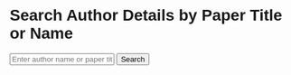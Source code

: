 <!DOCTYPE html>
<html lang="en">
<head>
  <meta charset="UTF-8">
  <meta name="viewport" content="width=device-width, initial-scale=1.0">
  <title>Author and Article Search Tool</title>
  <style>
    body {
      font-family: Arial, sans-serif;
      margin: 20px;
    }
    .search-container {
      margin-bottom: 20px;
    }
    .results {
      margin-top: 20px;
    }
    .result-item {
      border: 1px solid #ccc;
      padding: 15px;
      margin-bottom: 15px;
      border-radius: 5px;
    }
    .copy-btn, .fetch-btn, .pdf-btn {
      background-color: #4CAF50;
      color: white;
      border: none;
      padding: 5px 10px;
      cursor: pointer;
      border-radius: 3px;
      margin-right: 5px;
    }
    .fetch-btn {
      background-color: #2196F3;
    }
    .pdf-btn {
      background-color: #FF5722;
    }
  </style>
</head>
<body>
  <h1>Search Author Details by Paper Title or Name</h1>

  <div class="search-container">
    <input type="text" id="searchQuery" placeholder="Enter author name or paper title">
    <button onclick="searchAuthor()">Search</button>
  </div>

  <div class="results" id="results"></div>

  <script>
    // Function to search for author details using OpenAlex API, CrossRef API, and arXiv API
    function searchAuthor() {
      const query = document.getElementById('searchQuery').value;
      if (!query) {
        alert('Please enter a search query');
        return;
      }

      // Build the OpenAlex API request URL
      const openAlexUrl = `https://api.openalex.org/works?filter=title.search:${encodeURIComponent(query)}&per-page=5`;

      // Fetch author details from OpenAlex API
      fetch(openAlexUrl)
        .then(response => response.json())
        .then(data => {
          // Clear previous results
          const resultsContainer = document.getElementById('results');
          resultsContainer.innerHTML = '';

          // Check if results exist
          if (data.results && data.results.length > 0) {
            data.results.forEach(work => {
              const title = work.title;
              const authors = work.authorships;
              const arxivId = work.arxiv_id || null; // Get arXiv ID if available
              const doi = work.doi || null; // Get DOI if available

              let authorList = '';
              authors.forEach(author => {
                const name = author.author.display_name || 'Name not available';
                const institution = author.institutions.length > 0 ? author.institutions[0].display_name : 'Institution not available';

                // ORCID ID (if available)
                const orcid = author.author.orcid || null;

                // Display author details
                const authorInfo = `<strong>Name:</strong> ${name}<br><strong>Institution:</strong> ${institution}`;
                authorList += `
                  <div class="author-info" id="author-${name}">
                    ${authorInfo}
                    <button class="copy-btn" onclick="copyToClipboard('${authorInfo}')">Copy</button>
                  </div><br>
                `;

                // Fetch more details from ORCID if available
                if (orcid) {
                  fetch(`https://pub.orcid.org/v3.0/${orcid}/record`)
                    .then(response => response.json())
                    .then(orcidData => {
                      const orcidAffiliations = orcidData.affiliations.map(aff => aff.organization.name).join(', ');
                      const orcidInfo = `<strong>ORCID:</strong> ${orcid}<br><strong>Affiliations:</strong> ${orcidAffiliations}`;
                      document.querySelector(`#author-${name}`).innerHTML += `<br>${orcidInfo}`;
                    });
                }
              });

              // Generate links for arXiv and DOI
              let arxivLink = '';
              let pdfLink = '';
              let doiLink = '';
              if (arxivId) {
                arxivLink = `<a href="https://arxiv.org/abs/${arxivId}" target="_blank" class="fetch-btn">View Article</a>`;
                pdfLink = `<a href="https://arxiv.org/pdf/${arxivId}" target="_blank" class="pdf-btn">Download PDF</a>`;
              }
              if (doi) {
                doiLink = `<a href="https://doi.org/${doi}" target="_blank" class="fetch-btn">Source (DOI)</a>`;
              }

              const resultItem = `
                <div class="result-item">
                  <h3>${title}</h3>
                  ${authorList}
                  ${arxivLink}
                  ${pdfLink}
                  ${doiLink}
                </div>
              `;
              resultsContainer.innerHTML += resultItem;
            });
          } else {
            resultsContainer.innerHTML = '<p>No results found.</p>';
          }
        })
        .catch(error => {
          console.error('Error fetching data:', error);
          alert('An error occurred while fetching data.');
        });
    }

    // Function to copy text to clipboard
    function copyToClipboard(text) {
      const tempInput = document.createElement('textarea');
      tempInput.value = text;
      document.body.appendChild(tempInput);
      tempInput.select();
      document.execCommand('copy');
      document.body.removeChild(tempInput);
      alert('Copied to clipboard!');
    }
  </script>
</body>
</html>
